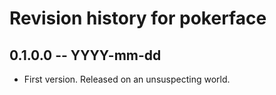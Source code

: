 # Revision history for pokerface

## 0.1.0.0 -- YYYY-mm-dd

* First version. Released on an unsuspecting world.
